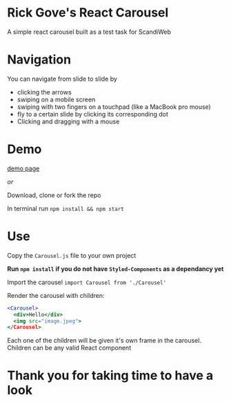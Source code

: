 # Rick Gove's React Carousel

A simple react carousel built as a test task for ScandiWeb

# Navigation

You can navigate from slide to slide by

- clicking the arrows
- swiping on a mobile screen
- swiping with two fingers on a touchpad (like a MacBook pro mouse)
- fly to a certain slide by clicking its corresponding dot
- Clicking and dragging with a mouse

# Demo

<a href="https://rickgove.github.io/#/carousel">demo page</a>

_or_

Download, clone or fork the repo

In terminal run
`npm install && npm start`

# Use

Copy the `Carousel.js` file to your own project

**Run `npm install` if you do not have `Styled-Components` as a dependancy yet**

Import the carousel
`import Carousel from './Carousel'`

Render the carousel with children:

```jsx
<Carousel>
  <div>Hello</div>
  <img src="image.jpeg">
</Carousel>
```

Each one of the children will be given it's own frame in the carousel.
Children can be any valid React component

# Thank you for taking time to have a look

